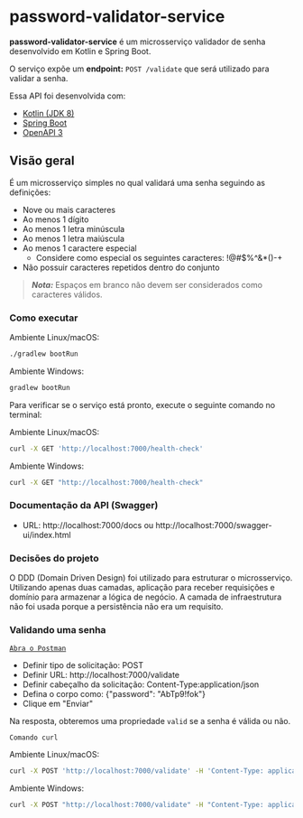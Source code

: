 # password-validator-service

**password-validator-service** é um microsserviço validador de senha desenvolvido em Kotlin e Spring Boot.

O serviço expõe um **endpoint:** ```POST /validate``` que será utilizado para validar a senha.

Essa API foi desenvolvida com:
- [Kotlin (JDK 8)](https://kotlinlang.org/)
- [Spring Boot](https://spring.io/)
- [OpenAPI 3](https://swagger.io/docs/specification/about/)

## Visão geral

É um microsserviço simples no qual validará uma senha seguindo as definições:
- Nove ou mais caracteres
- Ao menos 1 dígito
- Ao menos 1 letra minúscula
- Ao menos 1 letra maiúscula
- Ao menos 1 caractere especial
  - Considere como especial os seguintes caracteres: !@#$%^&*()-+
- Não possuir caracteres repetidos dentro do conjunto
> **_Nota:_** Espaços em branco não devem ser considerados como caracteres válidos.

### Como executar
Ambiente Linux/macOS:
```bash
./gradlew bootRun
```
Ambiente Windows:
```cmd
gradlew bootRun
```
Para verificar se o serviço está pronto, execute o seguinte comando no terminal:

Ambiente Linux/macOS:
```bash
curl -X GET 'http://localhost:7000/health-check'
```
Ambiente Windows:
```cmd
curl -X GET "http://localhost:7000/health-check"
```
### Documentação da API (Swagger)

* URL: http://localhost:7000/docs ou http://localhost:7000/swagger-ui/index.html

### Decisões do projeto

O DDD (Domain Driven Design) foi utilizado para estruturar o microsserviço. Utilizando apenas duas camadas, aplicação para receber requisições e domínio para armazenar a lógica de negócio. 
A camada de infraestrutura não foi usada porque a persistência não era um requisito.

### Validando uma senha
[`Abra o Postman`](https://www.postman.com/)

* Definir tipo de solicitação: POST
* Definir URL: http://localhost:7000/validate
* Definir cabeçalho da solicitação: Content-Type:application/json
* Defina o corpo como: {"password": "AbTp9!fok"}
* Clique em "Enviar"

Na resposta, obteremos uma propriedade `valid` se a senha é válida ou não.

`Comando curl`

Ambiente Linux/macOS:
```bash
curl -X POST 'http://localhost:7000/validate' -H 'Content-Type: application/json' -d '{"password": "AbTp9!fok"}'
```
Ambiente Windows:
```cmd
curl -X POST "http://localhost:7000/validate" -H "Content-Type: application/json" -d "{\"password\": \"AbTp9!fok\"}"
```
